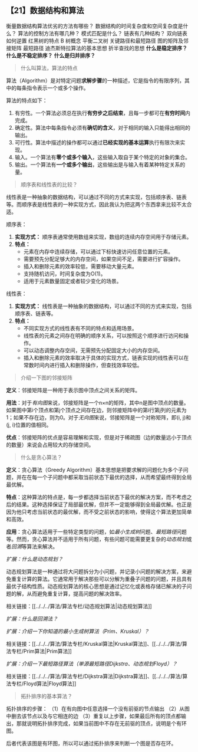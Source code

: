 ## 【21】数据结构和算法

衡量数据结构算法优劣的方法有哪些？
数据结构的时间复杂度和空间复杂度是什么？
算法的控制方法有哪几种？
模式匹配是什么？
链表有几种结构？
双向链表如何逆置
红黑树的特点
B 树概念
平衡二叉树
关键路径和最短路径
图的矩阵及邻接矩阵
最短路径
迪杰斯特拉算法的基本思想
折半查找的思想
**什么是稳定排序？什么是不稳定排序？**
**什么是归并排序？**


> 什么叫算法，算法的特点

算法（Algorithm）是对特定问题**求解步骤**的一种描述，它是指令的有限序列，其中的每条指令表示一个或多个操作。

算法的特点如下：

1. 有穷性。一个算法必须总在执行**有穷步之后结束**，且每一步都可在**有穷时间**内完成。
2. 确定性。算法中每条指令必须有**确切的含义**，对于相同的输入只能得出相同的输出。
3. 可行性。算法中描述的操作都可以通过**已经实现的基本运算**执行有限次来实现。
4. 输入。一个算法有**零个或多个输入**，这些输入取自于某个特定的对象的集合。
5. 输出。一个算法有**一个或多个输出**，这些输出是与输入有着某种特定关系的量。

> 顺序表和线性表的比较？

线性表是一种抽象的数据结构，可以通过不同的方式来实现，包括顺序表、链表等。而顺序表是线性表的一种实现方式，因此我认为把这两个东西拿来比较不太合适。

顺序表：
1. **实现方式：** 顺序表通常使用数组来实现，数组的连续内存空间用于存储元素。
2. **特点：**
    - 元素在内存中连续存储，可以通过下标快速访问任意位置的元素。
    - 需要预先分配足够大的内存空间，如果空间不足，需要进行扩容操作。
    - 插入和删除元素的效率较低，需要移动大量元素。
    - 支持随机访问，时间复杂度为O(1)。
    - 适用于元素数量固定或者较少变化的场景。

线性表：
1. **实现方式：** 线性表是一种抽象的数据结构，可以通过不同的方式来实现，包括顺序表、链表等。
2. **特点：**
    - 不同实现方式的线性表有不同的特点和适用场景。
    - 线性表的元素之间存在明确的顺序关系，可以按照这个顺序进行访问和操作。
    - 可以动态调整内存空间，无需预先分配固定大小的内存空间。
    - 插入和删除元素的效率取决于具体的实现方式，链表实现的线性表可以在常数时间内进行插入和删除操作，但查找效率较低。


> 介绍一下图的邻接矩阵

**定义**：邻接矩阵是一种用于表示图中顶点之间关系的矩阵。

**用法**：对于*有向图*来说，邻接矩阵是一个n×n的矩阵，其中n是图中顶点的数量。如果图中第i个顶点和第j个顶点之间存在边，则邻接矩阵中的第i行第j列的元素为1；如果不存在边，则为0。对于*无向图*来说，邻接矩阵是一个对称矩阵，即(i, j)和(j, i)位置的值相同。

**优点**：邻接矩阵的优点是容易理解和实现，但是对于稀疏图（边的数量远小于顶点的数量）来说会占用较大的存储空间。

> 什么是贪心算法？

**定义**：贪心算法（Greedy Algorithm）基本思想是把要求解的问题化为多个子问题，并在在每一个子问题中都采取当前状态下最优的选择，从而希望最终得到全局最优解。

**特点**：这种算法的特点是，每一步都选择当前状态下最优的解决方案，而不考虑之后的结果。这种选择保证了局部最优解，但并不一定能够得到全局最优解。也正是因为他只考虑当前状态的最优解，而不受之前状态的影响，使得这个算法更加简单和高效。

**应用**：贪心算法适用于一些特定类型的问题，如*最小生成树*问题、*最短路径*问题等。然而，贪心算法并不适用于所有问题，有些问题可能需要更复杂的*动态规划*或者*回溯*等算法来解决。

*扩展：什么是动态规划？*

动态规划算法是一种通过将大问题拆分为小问题，并记录小问题的解决方案，来避免重复计算的算法。它通常用于解决那些可以分解为重叠子问题的问题，并且具有最优子结构性质。动态规划算法的核心思想是通过记忆化或表格存储已解决的子问题的解，从而避免重复计算，提高问题的解决效率。

相关链接：[[../../../算法/算法专栏/动态规划算法|动态规划算法]]

*扩展：什么是回溯法？*




*扩展：介绍一下你知道的最小生成树算法（Prim、Kruskal）？*




相关链接：[[../../../算法/算法专栏/Kruskal算法|Kruskal算法]]、[[../../../算法/算法专栏/Prim算法|Prim算法]]

*扩展：介绍一下最短路径算法（单源最短路径Dijkstra、动态规划Floyd）？*



相关链接：[[../../../算法/算法专栏/Dijkstra算法|Dijkstra算法]]、[[../../../算法/算法专栏/Floyd算法|Floyd算法]]




> 拓扑排序的基本算法？

拓扑排序的步骤：
（1）在有向图中任意选择一个没有前驱的节点输出
（2）从图中删去该节点以及与它相连的边
（3）重复以上步骤，如果最后所有的顶点都输出，那就说明拓扑排序完成，如果当前图中不存在无前驱的顶点，说明是个有环图。

后者代表该图是有环图，所以可以通过拓扑排序来判断一个图是否存在环。
